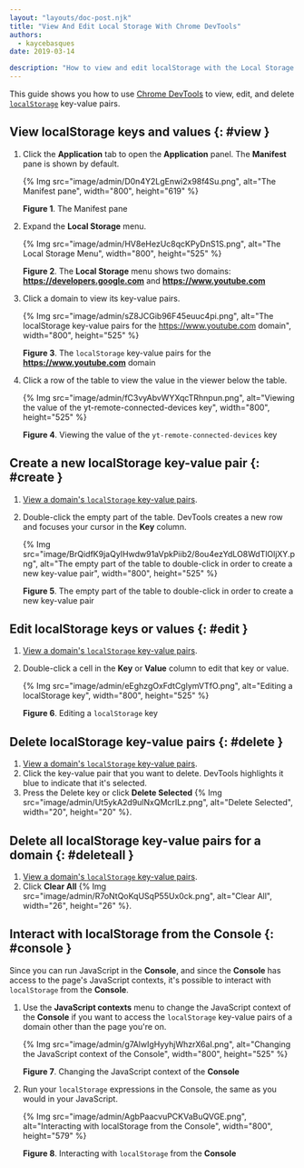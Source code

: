 ```yaml
---
layout: "layouts/doc-post.njk"
title: "View And Edit Local Storage With Chrome DevTools"
authors:
  - kaycebasques
date: 2019-03-14

description: "How to view and edit localStorage with the Local Storage pane and the Console."
---
```


This guide shows you how to use [Chrome DevTools][1] to view, edit, and delete [`localStorage`][2]
key-value pairs.

## View localStorage keys and values {: #view }

1.  Click the **Application** tab to open the **Application** panel. The **Manifest** pane is shown
    by default.

    {% Img src="image/admin/D0n4Y2LgEnwi2x98f4Su.png", alt="The Manifest pane", width="800", height="619" %}

    **Figure 1**. The Manifest pane

2.  Expand the **Local Storage** menu.

    {% Img src="image/admin/HV8eHezUc8qcKPyDnS1S.png", alt="The Local Storage Menu", width="800", height="525" %}

    **Figure 2**. The **Local Storage** menu shows two domains: **https://developers.google.com**
    and **https://www.youtube.com**

3.  Click a domain to view its key-value pairs.

    {% Img src="image/admin/sZ8JCGib96F45euuc4pi.png", alt="The localStorage key-value pairs for the https://www.youtube.com domain", width="800", height="525" %}

    **Figure 3**. The `localStorage` key-value pairs for the **https://www.youtube.com** domain

4.  Click a row of the table to view the value in the viewer below the table.

    {% Img src="image/admin/fC3vyAbvWYXqcTRhnpun.png", alt="Viewing the value of the yt-remote-connected-devices key", width="800", height="525" %}

    **Figure 4**. Viewing the value of the `yt-remote-connected-devices` key

## Create a new localStorage key-value pair {: #create }

1.  [View a domain's `localStorage` key-value pairs][3].
2.  Double-click the empty part of the table. DevTools creates a new row and focuses your cursor in
    the **Key** column.

    {% Img src="image/BrQidfK9jaQyIHwdw91aVpkPiib2/8ou4ezYdLO8WdTlOljXY.png", alt="The empty part of the table to double-click in order to create a new key-value pair", width="800", height="525" %}

    **Figure 5**. The empty part of the table to double-click in order to create a new key-value
    pair

## Edit localStorage keys or values {: #edit }

1.  [View a domain's `localStorage` key-value pairs][4].
2.  Double-click a cell in the **Key** or **Value** column to edit that key or value.

    {% Img src="image/admin/eEghzgOxFdtCglymVTfO.png", alt="Editing a localStorage key", width="800", height="525" %}

    **Figure 6**. Editing a `localStorage` key

## Delete localStorage key-value pairs {: #delete }

1.  [View a domain's `localStorage` key-value pairs][5].
2.  Click the key-value pair that you want to delete. DevTools highlights it blue to indicate that
    it's selected.
3.  Press the Delete key or click **Delete Selected**
    {% Img src="image/admin/Ut5ykA2d9ulNxQMcrILz.png", alt="Delete Selected", width="20", height="20" %}.

## Delete all localStorage key-value pairs for a domain {: #deleteall }

1.  [View a domain's `localStorage` key-value pairs][6].
2.  Click **Clear All** {% Img src="image/admin/R7oNtQoKqUSqP55Ux0ck.png", alt="Clear All", width="26", height="26" %}.

## Interact with localStorage from the Console {: #console }

Since you can run JavaScript in the **Console**, and since the **Console** has access to the page's
JavaScript contexts, it's possible to interact with `localStorage` from the **Console**.

1.  Use the **JavaScript contexts** menu to change the JavaScript context of the **Console** if you
    want to access the `localStorage` key-value pairs of a domain other than the page you're on.

    {% Img src="image/admin/g7AlwIgHyyhjWhzrX6aI.png", alt="Changing the JavaScript context of the Console", width="800", height="525" %}

    **Figure 7**. Changing the JavaScript context of the **Console**

2.  Run your `localStorage` expressions in the Console, the same as you would in your JavaScript.

    {% Img src="image/admin/AgbPaacvuPCKVaBuQVGE.png", alt="Interacting with localStorage from the Console", width="800", height="579" %}

    **Figure 8**. Interacting with `localStorage` from the **Console**

[1]: /web/tools/chrome-devtools
[2]: https://developer.mozilla.org/en-US/docs/Web/API/Window/localStorage
[3]: #view
[4]: #view
[5]: #view
[6]: #view

